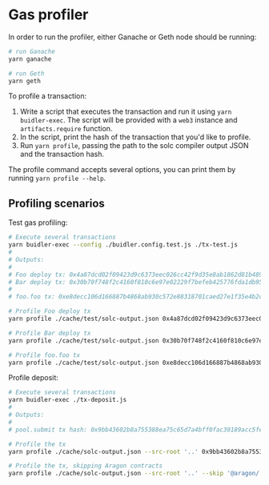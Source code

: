 # Gas profiler

In order to run the profiler, either Ganache or Geth node should be running:

```sh
# run Ganache
yarn ganache

# run Geth
yarn geth
```

To profile a transaction:

1. Write a script that executes the transaction and run it using `yarn buidler-exec`.
   The script will be provided with a `web3` instance and `artifacts.require` function.
2. In the script, print the hash of the transaction that you'd like to profile.
3. Run `yarn profile`, passing the path to the solc compiler output JSON and the transaction hash.

The profile command accepts several options, you can print them by running `yarn profile --help`.


## Profiling scenarios

Test gas profiling:

```sh
# Execute several transactions
yarn buidler-exec --config ./buidler.config.test.js ./tx-test.js
#
# Outputs:
#
# Foo deploy tx: 0x4a87dcd02f09423d9c6373eec026cc42f9d35e8ab1862d81b4896744453ad7cf
# Bar deploy tx: 0x30b70f748f2c4160f810c6e97e02229f7befeb425776fda1db95780318ccaf1a
#
# foo.foo tx: 0xe8decc106d166887b4868ab930c572e88318701caed27e1f35e4b2c78e9ba10d

# Profile Foo deploy tx
yarn profile ./cache/test/solc-output.json 0x4a87dcd02f09423d9c6373eec026cc42f9d35e8ab1862d81b4896744453ad7cf

# Profile Bar deploy tx
yarn profile ./cache/test/solc-output.json 0x30b70f748f2c4160f810c6e97e02229f7befeb425776fda1db95780318ccaf1a

# Profile foo.foo tx
yarn profile ./cache/test/solc-output.json 0xe8decc106d166887b4868ab930c572e88318701caed27e1f35e4b2c78e9ba10d
```

Profile deposit:

```sh
# Execute several transactions
yarn buidler-exec ./tx-deposit.js
#
# Outputs:
#
# pool.submit tx hash: 0x9bb43602b8a755388ea75c65d7a4bff0fac30189acc5feb08a0af71654bbc56e

# Profile the tx
yarn profile ./cache/solc-output.json --src-root '..' 0x9bb43602b8a755388ea75c65d7a4bff0fac30189acc5feb08a0af71654bbc56e

# Profile the tx, skipping Aragon contracts
yarn profile ./cache/solc-output.json --src-root '..' --skip '@aragon/' 0x9bb43602b8a755388ea75c65d7a4bff0fac30189acc5feb08a0af71654bbc56e
```
